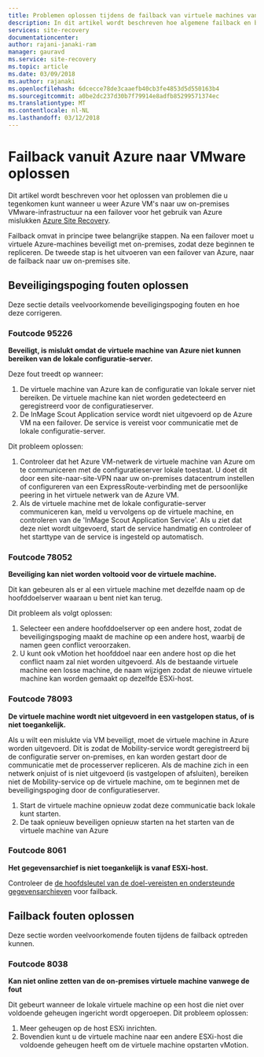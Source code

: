 ```yaml
---
title: Problemen oplossen tijdens de failback van virtuele machines van Azure naar lokale VMware met Azure Site Recovery | Microsoft Docs
description: In dit artikel wordt beschreven hoe algemene failback en beveiligingspoging fouten oplossen tijdens de failback naar VMware van Azure met behulp van Azure Site Recovery.
services: site-recovery
documentationcenter: 
author: rajani-janaki-ram
manager: gauravd
ms.service: site-recovery
ms.topic: article
ms.date: 03/09/2018
ms.author: rajanaki
ms.openlocfilehash: 6dcecce78de3caaefb40cb3fe4853d5d550163b4
ms.sourcegitcommit: a0be2dc237d30b7f79914e8adfb85299571374ec
ms.translationtype: MT
ms.contentlocale: nl-NL
ms.lasthandoff: 03/12/2018
---
```

# <a name="troubleshoot-failback-from-azure-to-vmware"></a>Failback vanuit Azure naar VMware oplossen

Dit artikel wordt beschreven voor het oplossen van problemen die u tegenkomen kunt wanneer u weer Azure VM's naar uw on-premises VMware-infrastructuur na een failover voor het gebruik van Azure mislukken [Azure Site Recovery](site-recovery-overview.md).

Failback omvat in principe twee belangrijke stappen. Na een failover moet u virtuele Azure-machines beveiligt met on-premises, zodat deze beginnen te repliceren. De tweede stap is het uitvoeren van een failover van Azure, naar de failback naar uw on-premises site.

## <a name="troubleshoot-reprotection-errors"></a>Beveiligingspoging fouten oplossen

Deze sectie details veelvoorkomende beveiligingspoging fouten en hoe deze corrigeren.

### <a name="error-code-95226"></a>Foutcode 95226

**Beveiligt, is mislukt omdat de virtuele machine van Azure niet kunnen bereiken van de lokale configuratie-server.**

Deze fout treedt op wanneer:

1. De virtuele machine van Azure kan de configuratie van lokale server niet bereiken. De virtuele machine kan niet worden gedetecteerd en geregistreerd voor de configuratieserver.
2. De InMage Scout Application service wordt niet uitgevoerd op de Azure VM na een failover. De service is vereist voor communicatie met de lokale configuratie-server.

Dit probleem oplossen:

1. Controleer dat het Azure VM-netwerk de virtuele machine van Azure om te communiceren met de configuratieserver lokale toestaat. U doet dit door een site-naar-site-VPN naar uw on-premises datacentrum instellen of configureren van een ExpressRoute-verbinding met de persoonlijke peering in het virtuele netwerk van de Azure VM.
2. Als de virtuele machine met de lokale configuratie-server communiceren kan, meld u vervolgens op de virtuele machine, en controleren van de 'InMage Scout Application Service'. Als u ziet dat deze niet wordt uitgevoerd, start de service handmatig en controleer of het starttype van de service is ingesteld op automatisch.

### <a name="error-code-78052"></a>Foutcode 78052

**Beveiliging kan niet worden voltooid voor de virtuele machine.**

Dit kan gebeuren als er al een virtuele machine met dezelfde naam op de hoofddoelserver waaraan u bent niet kan terug.

Dit probleem als volgt oplossen:
1. Selecteer een andere hoofddoelserver op een andere host, zodat de beveiligingspoging maakt de machine op een andere host, waarbij de namen geen conflict veroorzaken.
2. U kunt ook vMotion het hoofddoel naar een andere host op die het conflict naam zal niet worden uitgevoerd. Als de bestaande virtuele machine een losse machine, de naam wijzigen zodat de nieuwe virtuele machine kan worden gemaakt op dezelfde ESXi-host.

### <a name="error-code-78093"></a>Foutcode 78093

**De virtuele machine wordt niet uitgevoerd in een vastgelopen status, of is niet toegankelijk.**

Als u wilt een mislukte via VM beveiligt, moet de virtuele machine in Azure worden uitgevoerd. Dit is zodat de Mobility-service wordt geregistreerd bij de configuratie server on-premises, en kan worden gestart door de communicatie met de processerver repliceren. Als de machine zich in een netwerk onjuist of is niet uitgevoerd (is vastgelopen of afsluiten), bereiken niet de Mobility-service op de virtuele machine, om te beginnen met de beveiligingspoging door de configuratieserver.

1. Start de virtuele machine opnieuw zodat deze communicatie back lokale kunt starten.
2. De taak opnieuw beveiligen opnieuw starten na het starten van de virtuele machine van Azure

### <a name="error-code-8061"></a>Foutcode 8061

**Het gegevensarchief is niet toegankelijk is vanaf ESXi-host.**

Controleer de [de hoofdsleutel van de doel-vereisten en ondersteunde gegevensarchieven](vmware-azure-reprotect.md#deploy-a-separate-master-target-server) voor failback.


## <a name="troubleshoot-failback-errors"></a>Failback fouten oplossen

Deze sectie worden veelvoorkomende fouten tijdens de failback optreden kunnen.

### <a name="error-code-8038"></a>Foutcode 8038

**Kan niet online zetten van de on-premises virtuele machine vanwege de fout**

Dit gebeurt wanneer de lokale virtuele machine op een host die niet over voldoende geheugen ingericht wordt opgeroepen. Dit probleem oplossen:

1. Meer geheugen op de host ESXi inrichten.
2. Bovendien kunt u de virtuele machine naar een andere ESXi-host die voldoende geheugen heeft om de virtuele machine opstarten vMotion.
